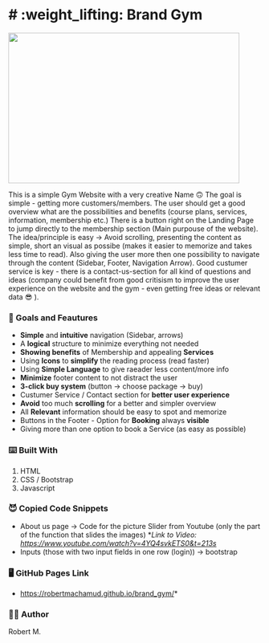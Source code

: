 
<p align="center">
  <h1># :weight_lifting: Brand Gym</h1>
  <img width="460" height="300" src="http://www.fillmurray.com/460/300">
</p>

This is a simple Gym Website with a very creative Name :upside_down_face:
The goal is simple - getting more customers/members. The user should get
a good overview what are the possibilities and benefits (course plans, services, information, membership etc.)
There is a button right on the Landing Page to jump directly to the membership section (Main purpouse of the website).
The idea/principle is easy -> Avoid scrolling, presenting the content as simple, short an visual as possibe 
(makes it easier to memorize and takes less time to read). Also giving the user more then one possibility to navigate 
through the content (Sidebar, Footer, Navigation Arrow).
Good custumer service is key - there is a contact-us-section for all kind of questions and ideas 
(company could benefit from good critisism to improve the user experience on the website and the gym -
even getting free ideas or relevant data :sunglasses: ). 


### :checkered_flag: Goals and Feautures

* **Simple** and **intuitive** navigation (Sidebar, arrows)
* A **logical** structure to minimize everything not needed
* **Showing benefits** of Membership and appealing **Services** 
* Using **Icons** to **simplify** the reading process (read faster)
* Using **Simple Language** to give raeader less content/more info
* **Minimize** footer content to not distract the user
* **3-click buy system** (button -> choose package -> buy) 
* Custumer Service / Contact section for **better user experience**
* **Avoid** too much **scrolling** for a better and simpler overview
* All **Relevant** information should be easy to spot and memorize
* Buttons in the Footer - Option for **Booking** always **visible**
* Giving more than one option to book a Service (as easy as possible)


### :keyboard: Built With

1. HTML
2. CSS / Bootstrap
3. Javascript


### :smiling_imp: Copied Code Snippets

* About us page -> Code for the picture Slider from Youtube
 (only the part of the function that slides the images)
  **Link to Video: https://www.youtube.com/watch?v=4YQ4svkETS0&t=213s* 
* Inputs (those with two input fields in one row (login)) -> bootstrap 


### :desktop_computer: GitHub Pages Link
* https://robertmachamud.github.io/brand_gym/*


### :raising_hand_man: Author

Robert M.